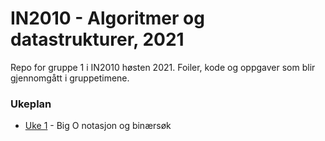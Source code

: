 # IN2010 - Algoritmer og datastrukturer, 2021

Repo for gruppe 1 i IN2010 høsten 2021. Foiler, kode og oppgaver som blir gjennomgått i
gruppetimene.

### Ukeplan

* [Uke 1](uke1) - Big O notasjon og binærsøk


